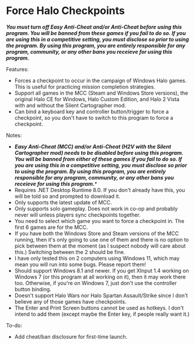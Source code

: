 # Force Halo Checkpoints
_**You must turn off Easy Anti-Cheat and/or Anti-Cheat before using this program. You will be banned from these games if you fail to do so. If you are using this in a competitive setting, you must disclose so prior to using the program. By using this program, you are entirely responsible for any program, community, or any other bans you receieve for using this program.**_

Features:
- Forces a checkpoint to occur in the campaign of Windows Halo games. This is useful for practicing mission completion strategies.
- Support all games in the MCC (Steam and Windows Store versions), the original Halo CE for Windows, Halo Custom Edition, and Halo 2 Vista with and without the Silent Cartographer mod.
- Can bind a keyboard key and controller button/trigger to force a checkpoint, so you don't have to switch to this program to force a checkpoint.

Notes:
- _**Easy Anti-Cheat (MCC) and/or Anti-Cheat (H2V with the Silent Cartographer mod) needs to be disabled before using this program. You will be banned from either of these games if you fail to do so. If you are using this in a competitive setting, you must disclose so prior to using the program. By using this program, you are entirely responsible for any program, community, or any other bans you receieve for using this program.***_
- Requires .NET Desktop Runtime 8.0. If you don't already have this, you will be told so and prompted to download it.
- Only supports the latest update of MCC.
- Only supports solo gameplay. Does not work in co-op and probably never will unless players sync checkpoints together.
- You need to select which game you want to force a checkpoint in. The first 6 games are for the MCC.
- If you have both the Windows Store and Steam versions of the MCC running, then it's only going to use one of them and there is no option to pick between them at the moment (as I suspect nobody will care about this.) Switching between the 2 should be fine.
- I have only tested this on 2 computers using Windows 11, which may mean you will run into some bugs. Please report them!
- Should support Windows 8.1 and newer. If you get XInput 1.4 working on Windows 7 (or this program at all working on it), then it may work there too. Otherwise, if you're on Windows 7, just don't use the controller button binding.
- Doesn't support Halo Wars nor Halo Spartan Assault/Strike since I don't believe any of those games have checkpoints.
- The Enter and Print Screen buttons cannot be used as hotkeys. I don't intend to add them (except maybe the Enter key, if people really want it.)

To-do:
- Add cheat/ban disclosure for first-time launch.
